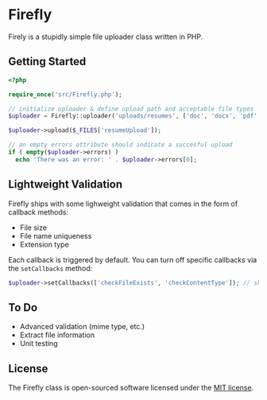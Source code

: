 # Firefly

Firely is a stupidly simple file uploader class written in PHP.

## Getting Started

```php
<?php

require_once('src/Firefly.php');

// initialize uploader & define upload path and acceptable file types
$uploader = Firefly::uploader('uploads/resumes', ['doc', 'docx', 'pdf', 'pdfx', 'pages']);

$uploader->upload($_FILES['resumeUpload']);

// an empty errors attribute should indicate a succesful upload
if ( empty($uploader->errors) )
  echo 'There was an error: ' . $uploader->errors[0];
```

## Lightweight Validation

Firefly ships with some lighweight validation that comes in the form of callback methods:
- File size 
- File name uniqueness
- Extension type

Each callback is triggered by default. You can turn off specific callbacks via the ```setCallbacks``` method:

```php
$uploader->setCallbacks(['checkFileExists', 'checkContentType']); // skips checkFileSize callback
```

## To Do
- Advanced validation (mime type, etc.)
- Extract file information
- Unit testing

## License

The Firefly class is open-sourced software licensed under the [MIT license](https://github.com/fti-feda/firefly/blob/master/LICENSE).

